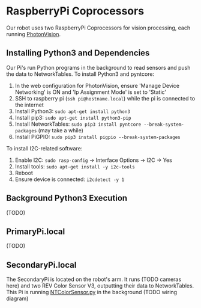 # RaspberryPi Coprocessors
Our robot uses two RaspberryPi Coprocessors for vision processing, each running 
[PhotonVision](https://photonvision.org/).

## Installing Python3 and Dependencies
Our Pi's run Python programs in the background to read sensors and push the data to NetworkTables.
To install Python3 and pyntcore:
1. In the web configuration for PhotonVision, ensure 'Manage Device Networking' is ON and 'Ip Assignment
Mode' is set to 'Static'
2. SSH to raspberry pi (`ssh pi@hostname.local`) while the pi is connected to the internet
3. Install Python3: `sudo apt-get install python3`
4. Install pip3: `sudo apt-get install python3-pip`
5. Install NetworkTables: `sudo pip3 install pyntcore --break-system-packages` (may take a while)
6. Install PiGPIO: `sudo pip3 install pigpio --break-system-packages`

To install I2C-related software:
1. Enable I2C: `sudo rasp-config` -> Interface Options -> I2C -> Yes
2. Install tools: `sudo apt-get install -y i2c-tools`
3. Reboot
4. Ensure device is connected: `i2cdetect -y 1`

## Background Python3 Execution
(TODO)

## PrimaryPi.local
(TODO)

## SecondaryPi.local
The SecondaryPi is located on the robot's arm. It runs (TODO cameras here) and two REV Color Sensor V3, outputting their data to NetworkTables. This Pi is running [NTColorSensor.py](NTColorSensor.py) in the background
(TODO wiring diagram)
